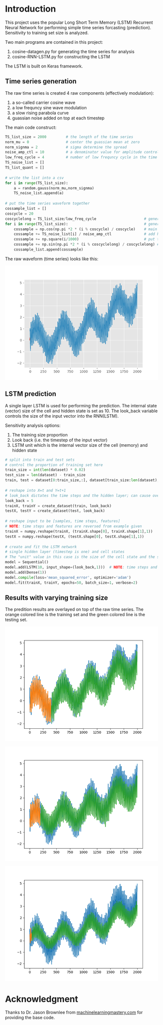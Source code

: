 # Introduction

This project uses the popular Long Short Term Memory (LSTM) Recurrent Neural Network for performing simple time series forcasting (prediction).  Sensitivity to training set size is analyzed.

Two main programs are contained in this project:
1. cosine-datagen.py for generating the time series for analysis
2. cosine-RNN-LSTM.py for constructing the LSTM 

The LSTM is built on Keras framework.

## Time series generation

The raw time series is created 4 raw components (effectively modulation):
1. a so-called carrier cosine wave 
2. a low frequncy sine wave modulation
3. a slow rising parabola curve 
4. guassian noise added on top at each timestep

The main code construct:

```python
TS_list_size = 2000			# the length of the time series
norm_mu = 0 				# center the guassian mean at zero
norm_signma = 2				# sigma determine the spread
noise_amp_ctl = 10			# a denominator value for amplitude control	
low_freq_cycle = 4			# number of low frequncy cycle in the time series
TS_noise_list = []
TS_list_quant = []

# write the list into a csv
for i in range(TS_list_size):
	a = random.gauss(norm_mu,norm_signma)
	TS_noise_list.append(a)

# put the time series waveform together
cossample_list = []
coscycle = 20
coscyclelong = TS_list_size/low_freq_cycle						# generate low freq cycle to module
for i in range(TS_list_size):									# generate a cosine wave
	cossample = np.cos(np.pi *2 * (i % coscycle) / coscycle) 	# main carrier frequency
	cossample += TS_noise_list[i] / noise_amp_ctl		     	# add high freq noise to the cosine
	cossample += np.square(i/1000)								# put the time series on a square function
	cossample += np.sin(np.pi *2 * (i % coscyclelong) / coscyclelong) # add low freq cosine for modulation
	cossample_list.append(cossample)
```

The raw waveform (time series) looks like this:

![image of raw ts](https://github.com/dennylslee/time-series-LSTM/blob/master/cos-rawTS.png)

## LSTM prediction

A single layer LSTM is used for performing the prediction.  The internal state (vector) size of the cell and hidden state is set as 10. The look_back variable controls the size of the input vector into the RNN(LSTM).  

Sensitivity analysis options:
1. The training size proportion
2. Look back (i.e. the timestep of the input vector) 
3. LSTM unit which is the internal vector size of the cell (memory) and hidden state 

```python
# split into train and test sets
# control the proportion of training set here
train_size = int(len(dataset) * 0.02)
test_size = len(dataset) - train_size
train, test = dataset[0:train_size,:], dataset[train_size:len(dataset),:]

# reshape into X=t and Y=t+1
# look_back dictates the time steps and the hidden layer; can cause overfitting error when it's too large
look_back = 5
trainX, trainY = create_dataset(train, look_back)
testX, testY = create_dataset(test, look_back)
 
# reshape input to be [samples, time steps, features]
# NOTE: time steps and features are reversed from example given
trainX = numpy.reshape(trainX, (trainX.shape[0], trainX.shape[1],1))
testX = numpy.reshape(testX, (testX.shape[0], testX.shape[1],1))

# create and fit the LSTM network
# single hidden layer (timestep is one) and cell states
# The "unit" value in this case is the size of the cell state and the size of the hidden state
model = Sequential()
model.add(LSTM(10, input_shape=(look_back,1))) 	# NOTE: time steps and features are reversed from example given
model.add(Dense(1))
model.compile(loss='mean_squared_error', optimizer='adam')
model.fit(trainX, trainY, epochs=50, batch_size=1, verbose=2)
```

## Results with varying training size

The predition results are overlayed on top of the raw time series.  The orange colored line is the training set and the green colored line is the testing set. 

![image of 20pct training](https://github.com/dennylslee/time-series-LSTM/blob/master/cos-testresult-20pct-training.png)

![image of 10pct training](https://github.com/dennylslee/time-series-LSTM/blob/master/cos-testresult-10pct-training.png)

![image of 2pct training](https://github.com/dennylslee/time-series-LSTM/blob/master/cos-testresult-2pct-training.png)

# Acknowledgment

Thanks to Dr. Jason Brownlee from [machinelearningmastery.com](https://machinelearningmastery.com/) for providing the base code. 